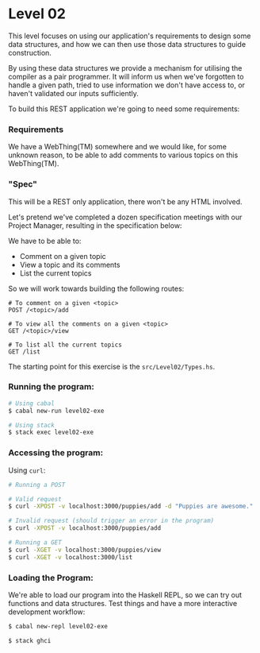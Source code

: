 # Level 02

This level focuses on using our application's requirements to design some data
structures, and how we can then use those data structures to guide construction.

By using these data structures we provide a mechanism for utilising the compiler
as a pair programmer. It will inform us when we've forgotten to handle a given
path, tried to use information we don't have access to, or haven't validated our
inputs sufficiently.

To build this REST application we're going to need some requirements:

### Requirements
We have a WebThing(TM) somewhere and we would like, for some unknown reason, to
be able to add comments to various topics on this WebThing(TM).

### "Spec"

This will be a REST only application, there won't be any HTML involved.

Let's pretend we've completed a dozen specification meetings with our Project
Manager, resulting in the specification below:

We have to be able to:
- Comment on a given topic
- View a topic and its comments
- List the current topics

So we will work towards building the following routes:
```
# To comment on a given <topic>
POST /<topic>/add

# To view all the comments on a given <topic>
GET /<topic>/view

# To list all the current topics
GET /list
```

The starting point for this exercise is the ``src/Level02/Types.hs``.

### Running the program:

```bash
# Using cabal
$ cabal new-run level02-exe

# Using stack
$ stack exec level02-exe
```

### Accessing the program:

Using ``curl``:
```bash
# Running a POST

# Valid request
$ curl -XPOST -v localhost:3000/puppies/add -d "Puppies are awesome."

# Invalid request (should trigger an error in the program)
$ curl -XPOST -v localhost:3000/puppies/add

# Running a GET
$ curl -XGET -v localhost:3000/puppies/view
$ curl -XGET -v localhost:3000/list
```

### Loading the Program:

We're able to load our program into the Haskell REPL, so we can try out
functions and data structures. Test things and have a more interactive
development workflow:

```bash
$ cabal new-repl level02-exe
```

```bash
$ stack ghci
```
